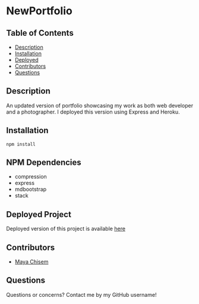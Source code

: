 # NewPortfolio

## Table of Contents

- [Description](#description)
- [Installation](#installation)
- [Deployed](#deployed)
- [Contributors](#contributors)
- [Questions](#questions)

## Description

An updated version of portfolio showcasing my work as both web developer and a photographer. I deployed this version using Express and Heroku.

## Installation

`npm install`

## NPM Dependencies

- compression
- express
- mdbootstrap
- stack

## Deployed Project

Deployed version of this project is available [here](https://mayaandhernewportfolio.herokuapp.com/)

## Contributors

- [Maya Chisem](https://github.com/mchisem)

## Questions

Questions or concerns? Contact me by my GitHub username!
